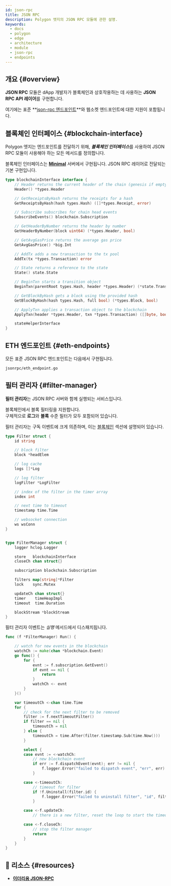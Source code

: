 ```yaml
---
id: json-rpc
title: JSON RPC
description: Polygon 엣지의 JSON RPC 모듈에 관한 설명.
keywords:
  - docs
  - polygon
  - edge
  - architecture
  - module
  - json-rpc
  - endpoints
---
```


## 개요 {#overview}

**JSON RPC** 모듈은 dApp 개발자가 블록체인과 상호작용하는 데 사용하는 **JSON RPC API 레이어**를
구현합니다.

여기에는 표준 **[json-rpc 엔드포인트](https://eth.wiki/json-rpc/API)**와 웹소켓 엔드포인트에 대한 지원이
포함됩니다.

## 블록체인 인터페이스 {#blockchain-interface}

Polygon 엣지는 엔드포인트를 전달하기 위해, ***블록체인 인터페이스***를 사용하여 JSON RPC 모듈이 사용해야 하는 모든 메서드를 정의합니다.

블록체인 인터페이스는 **[Minimal](/docs/edge/architecture/modules/minimal)** 서버에서 구현됩니다. JSON RPC 레이어로 전달되는
기본 구현입니다.

````go title="jsonrpc/blockchain.go"
type blockchainInterface interface {
	// Header returns the current header of the chain (genesis if empty)
	Header() *types.Header

	// GetReceiptsByHash returns the receipts for a hash
	GetReceiptsByHash(hash types.Hash) ([]*types.Receipt, error)

	// Subscribe subscribes for chain head events
	SubscribeEvents() blockchain.Subscription

	// GetHeaderByNumber returns the header by number
	GetHeaderByNumber(block uint64) (*types.Header, bool)

	// GetAvgGasPrice returns the average gas price
	GetAvgGasPrice() *big.Int

	// AddTx adds a new transaction to the tx pool
	AddTx(tx *types.Transaction) error

	// State returns a reference to the state
	State() state.State

	// BeginTxn starts a transition object
	BeginTxn(parentRoot types.Hash, header *types.Header) (*state.Transition, error)

	// GetBlockByHash gets a block using the provided hash
	GetBlockByHash(hash types.Hash, full bool) (*types.Block, bool)

	// ApplyTxn applies a transaction object to the blockchain
	ApplyTxn(header *types.Header, txn *types.Transaction) ([]byte, bool, error)

	stateHelperInterface
}
````

## ETH 엔드포인트 {#eth-endpoints}

모든 표준 JSON RPC 엔드포인트는 다음에서 구현됩니다.

````bash
jsonrpc/eth_endpoint.go
````

## 필터 관리자 {#filter-manager}

**필터 관리자**는 JSON RPC 서버와 함께 실행되는 서비스입니다.

블록체인에서 블록 필터링을 지원합니다.<br />
구체적으로 **로그**와 **블록** 수준 필터가 모두 포함되어 있습니다.

필터 관리자는 구독 이벤트에 크게 의존하며,
이는 [블록체인](blockchain#blockchain-subscriptions) 섹션에 설명되어 있습니다.

````go title="jsonrpc/filter_manager.go"
type Filter struct {
	id string

	// block filter
	block *headElem

	// log cache
	logs []*Log

	// log filter
	logFilter *LogFilter

	// index of the filter in the timer array
	index int

	// next time to timeout
	timestamp time.Time

	// websocket connection
	ws wsConn
}


type FilterManager struct {
	logger hclog.Logger

	store   blockchainInterface
	closeCh chan struct{}

	subscription blockchain.Subscription

	filters map[string]*Filter
	lock    sync.Mutex

	updateCh chan struct{}
	timer    timeHeapImpl
	timeout  time.Duration

	blockStream *blockStream
}

````

필터 관리자 이벤트는 *실행* 메서드에서 디스패치됩니다.

````go title="jsonrpc/filter_manager.go"
func (f *FilterManager) Run() {

	// watch for new events in the blockchain
	watchCh := make(chan *blockchain.Event)
	go func() {
		for {
			evnt := f.subscription.GetEvent()
			if evnt == nil {
				return
			}
			watchCh <- evnt
		}
	}()

	var timeoutCh <-chan time.Time
	for {
		// check for the next filter to be removed
		filter := f.nextTimeoutFilter()
		if filter == nil {
			timeoutCh = nil
		} else {
			timeoutCh = time.After(filter.timestamp.Sub(time.Now()))
		}

		select {
		case evnt := <-watchCh:
			// new blockchain event
			if err := f.dispatchEvent(evnt); err != nil {
				f.logger.Error("failed to dispatch event", "err", err)
			}

		case <-timeoutCh:
			// timeout for filter
			if !f.Uninstall(filter.id) {
				f.logger.Error("failed to uninstall filter", "id", filter.id)
			}

		case <-f.updateCh:
			// there is a new filter, reset the loop to start the timeout timer

		case <-f.closeCh:
			// stop the filter manager
			return
		}
	}
}
````

## 📜 리소스 {#resources}
* **[이더리움 JSON-RPC](https://eth.wiki/json-rpc/API)**
